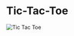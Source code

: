 # Tic-Tac-Toe
![Tic Tac Toe](https://user-images.githubusercontent.com/61090829/89189010-06edbb80-d5bd-11ea-97c7-ca0794f62ddb.jpg)
